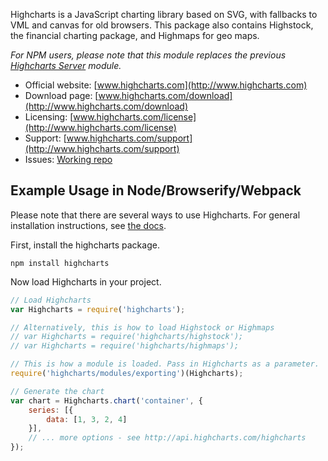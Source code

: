 Highcharts is a JavaScript charting library based on SVG, with fallbacks to VML and canvas for old browsers. This package also contains Highstock, the financial charting package, and Highmaps for geo maps.

_For NPM users, please note that this module replaces the previous [Highcharts Server](https://www.npmjs.com/package/highcharts-server) module._

* Official website:  [www.highcharts.com](http://www.highcharts.com)
* Download page: [www.highcharts.com/download](http://www.highcharts.com/download)
* Licensing: [www.highcharts.com/license](http://www.highcharts.com/license)
* Support: [www.highcharts.com/support](http://www.highcharts.com/support)
* Issues: [Working repo](https://github.com/highcharts/highcharts/issues)

## Example Usage in Node/Browserify/Webpack
Please note that there are several ways to use Highcharts. For general installation instructions, see [the docs](http://www.highcharts.com/docs/getting-started/installation).

First, install the highcharts package.
```
npm install highcharts
```

Now load Highcharts in your project.
```js
// Load Highcharts
var Highcharts = require('highcharts');

// Alternatively, this is how to load Highstock or Highmaps
// var Highcharts = require('highcharts/highstock');
// var Highcharts = require('highcharts/highmaps');

// This is how a module is loaded. Pass in Highcharts as a parameter.
require('highcharts/modules/exporting')(Highcharts);

// Generate the chart
var chart = Highcharts.chart('container', {
	series: [{
		data: [1, 3, 2, 4]
	}],
  	// ... more options - see http://api.highcharts.com/highcharts
});
```
